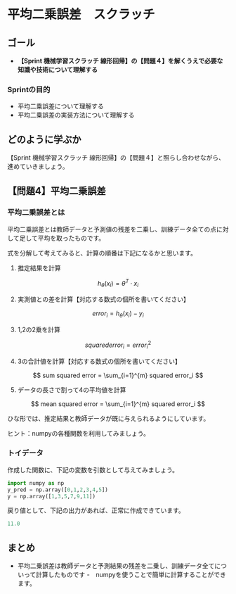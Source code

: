 # 平均二乗誤差　スクラッチ
## ゴール
- **【Sprint 機械学習スクラッチ 線形回帰】の【問題４】を解くうえで必要な知識や技術について理解する**

### Sprintの目的
- 平均二乗誤差について理解する
- 平均二乗誤差の実装方法について理解する

## どのように学ぶか

【Sprint 機械学習スクラッチ 線形回帰】の【問題４】と照らし合わせながら、進めていきましょう。

## 【問題4】平均二乗誤差

### 平均二乗誤差とは
平均二乗誤差とは教師データと予測値の残差を二乗し、訓練データ全ての点に対して足して平均を取ったものです。


式を分解して考えてみると、計算の順番は下記になるかと思います。

1. 推定結果を計算

$$
h_\theta(x_i) = \theta^T \cdot x_i
$$

2. 実測値との差を計算【対応する数式の個所を書いてください】

$$
error_i = h_\theta(x_i) - y_i
$$

3. 1,2の2乗を計算

$$
squared error_i = error_i^2
$$

4. 3の合計値を計算【対応する数式の個所を書いてください】

$$
sum squared error = \sum_{i=1}^{m} squared error_i
$$

5. データの長さで割って4の平均値を計算

$$
mean squared error = \sum_{i=1}^{m} squared error_i
$$

ひな形では、推定結果と教師データが既に与えられるようにしています。

ヒント：numpyの各種関数を利用してみましょう。

### トイデータ

作成した関数に、下記の変数を引数として与えてみましょう。

```python
import numpy as np
y_pred = np.array([0,1,2,3,4,5])
y = np.array([1,3,5,7,9,11])
```

戻り値として、下記の出力があれば、正常に作成できています。

```python
11.0
```

## まとめ
- 平均二乗誤差は教師データと予測結果の残差を二乗し、訓練データ全てについって計算したものです
-　numpyを使うことで簡単に計算することができます。